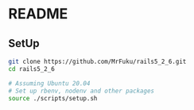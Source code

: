 # README

## SetUp
```bash
git clone https://github.com/MrFuku/rails5_2_6.git
cd rails5_2_6

# Assuming Ubuntu 20.04
# Set up rbenv, nodenv and other packages
source ./scripts/setup.sh
```